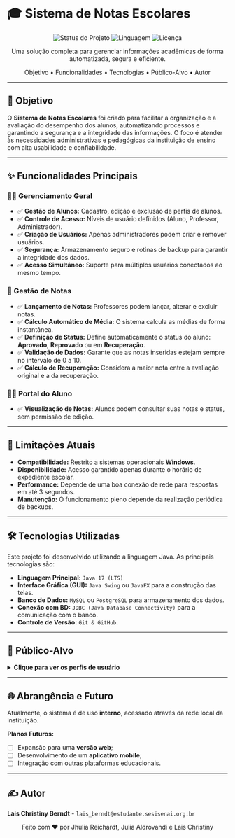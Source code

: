 # 🎓 Sistema de Notas Escolares

<p align="center">
  <img alt="Status do Projeto" src="https://img.shields.io/badge/Status-Em--Desenvolvimento-yellow">
  <img alt="Linguagem" src="https://img.shields.io/badge/Linguagem-Java-blue.svg">
  <img alt="Licença" src="https://img.shields.io/badge/Licença-MIT-red">
</p>

<p align="center">
  Uma solução completa para gerenciar informações acadêmicas de forma automatizada, segura e eficiente.
</p>

<p align="center">
  <span>Objetivo</span> •
  <span>Funcionalidades</span> •
  <span>Tecnologias</span> • 
  <span>Público-Alvo</span> • 
  <span>Autor</span>
</p>

---

## 🎯 Objetivo

O **Sistema de Notas Escolares** foi criado para facilitar a organização e a avaliação do desempenho dos alunos, automatizando processos e garantindo a segurança e a integridade das informações. O foco é atender às necessidades administrativas e pedagógicas da instituição de ensino com alta usabilidade e confiabilidade.

---

## ✨ Funcionalidades Principais

### 🧑‍💼 Gerenciamento Geral
-   ✅ **Gestão de Alunos:** Cadastro, edição e exclusão de perfis de alunos.
-   ✅ **Controle de Acesso:** Níveis de usuário definidos (Aluno, Professor, Administrador).
-   ✅ **Criação de Usuários:** Apenas administradores podem criar e remover usuários.
-   ✅ **Segurança:** Armazenamento seguro e rotinas de backup para garantir a integridade dos dados.
-   ✅ **Acesso Simultâneo:** Suporte para múltiplos usuários conectados ao mesmo tempo.

### 📝 Gestão de Notas
-   ✅ **Lançamento de Notas:** Professores podem lançar, alterar e excluir notas.
-   ✅ **Cálculo Automático de Média:** O sistema calcula as médias de forma instantânea.
-   ✅ **Definição de Status:** Define automaticamente o status do aluno: **Aprovado**, **Reprovado** ou em **Recuperação**.
-   ✅ **Validação de Dados:** Garante que as notas inseridas estejam sempre no intervalo de 0 a 10.
-   ✅ **Cálculo de Recuperação:** Considera a maior nota entre a avaliação original e a da recuperação.

### 👨‍🎓 Portal do Aluno
-   ✅ **Visualização de Notas:** Alunos podem consultar suas notas e status, sem permissão de edição.

---

## 🚫 Limitações Atuais

-   **Compatibilidade:** Restrito a sistemas operacionais **Windows**.
-   **Disponibilidade:** Acesso garantido apenas durante o horário de expediente escolar.
-   **Performance:** Depende de uma boa conexão de rede para respostas em até 3 segundos.
-   **Manutenção:** O funcionamento pleno depende da realização periódica de backups.

---

## 🛠️ Tecnologias Utilizadas

Este projeto foi desenvolvido utilizando a linguagem Java. As principais tecnologias são:

-   **Linguagem Principal:** `Java 17 (LTS)`
-   **Interface Gráfica (GUI):** `Java Swing` ou `JavaFX` para a construção das telas.
-   **Banco de Dados:** `MySQL` ou `PostgreSQL` para armazenamento dos dados.
-   **Conexão com BD:** `JDBC (Java Database Connectivity)` para a comunicação com o banco.
-   **Controle de Versão:** `Git & GitHub`.

---

## 👥 Público-Alvo

<details>
  <summary><strong>Clique para ver os perfis de usuário</strong></summary>
  
  -   👨‍🎓 **Alunos:** Para consultar notas e o status acadêmico.
  -   👩‍🏫 **Professores:** Para lançar e gerenciar as notas de suas turmas.
  -   👑 **Administradores:** Para gerenciar usuários, realizar manutenções e garantir o bom funcionamento do sistema.
</details>

---

## 🌐 Abrangência e Futuro

Atualmente, o sistema é de uso **interno**, acessado através da rede local da instituição.

**Planos Futuros:**
-   [ ] Expansão para uma **versão web**;
-   [ ] Desenvolvimento de um **aplicativo mobile**;
-   [ ] Integração com outras plataformas educacionais.

---

## ✍️ Autor

**Lais Christiny Berndt** - `lais_berndt@estudante.sesisenai.org.br`

<p align="center">
  Feito com ❤️ por Jhulia Reichardt, Julia Aldrovandi e Lais Christiny 
</p>
